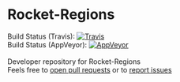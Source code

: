 # Rocket-Regions 
Build Status (Travis): [![Travis](https://api.travis-ci.org/Trojaner25/Rocket-Regions.svg "Build status")](https://travis-ci.org/Trojaner25/Rocket-Regions)<br/>
Build Status (AppVeyor): [![AppVeyor](https://ci.appveyor.com/api/projects/status/icsl7uawhm3mo3yw?svg=true)](https://ci.appveyor.com/project/Trojaner25/rocket-regions)<br/><br/>
Developer repository for Rocket-Regions<br/>
Feels free to [open pull requests](https://github.com/Trojaner25/Rocket-Regions/compare) or to [report issues](https://github.com/Trojaner25/Rocket-Regions/issues/new)
